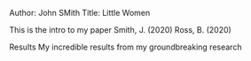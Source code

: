 Author: John SMith
Title: Little Women

This is the intro to my paper
Smith, J. (2020)
Ross, B. (2020)

Results
My incredible results from my groundbreaking research
